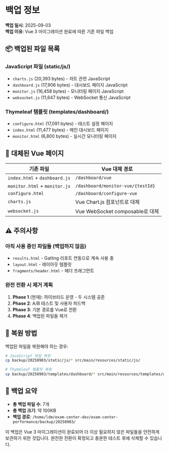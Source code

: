 # 백업 정보

**백업 일시**: 2025-09-03  
**백업 이유**: Vue 3 마이그레이션 완료에 따른 기존 파일 백업

## 📦 백업된 파일 목록

### JavaScript 파일 (static/js/)
- `charts.js` (20,393 bytes) - 차트 관련 JavaScript
- `dashboard.js` (17,906 bytes) - 대시보드 페이지 JavaScript
- `monitor.js` (16,458 bytes) - 모니터링 페이지 JavaScript
- `websocket.js` (11,647 bytes) - WebSocket 통신 JavaScript

### Thymeleaf 템플릿 (templates/dashboard/)
- `configure.html` (17,091 bytes) - 테스트 설정 페이지
- `index.html` (11,477 bytes) - 메인 대시보드 페이지
- `monitor.html` (6,800 bytes) - 실시간 모니터링 페이지

## 🔄 대체된 Vue 페이지

| 기존 파일 | Vue 대체 경로 |
|----------|--------------|
| `index.html` + `dashboard.js` | `/dashboard/vue` |
| `monitor.html` + `monitor.js` | `/dashboard/monitor-vue/{testId}` |
| `configure.html` | `/dashboard/configure-vue` |
| `charts.js` | Vue Chart.js 컴포넌트로 대체 |
| `websocket.js` | Vue WebSocket composable로 대체 |

## ⚠️ 주의사항

### 아직 사용 중인 파일들 (백업하지 않음)
- `results.html` - Gatling 리포트 연동으로 계속 사용 중
- `layout.html` - 레이아웃 템플릿
- `fragments/header.html` - 헤더 프래그먼트

### 완전 전환 시 제거 계획
1. **Phase 1** (현재): 하이브리드 운영 - 두 시스템 공존
2. **Phase 2**: A/B 테스트 및 사용자 피드백
3. **Phase 3**: 기본 경로를 Vue로 전환
4. **Phase 4**: 백업된 파일들 제거

## 🔧 복원 방법

백업된 파일을 복원해야 하는 경우:

```bash
# JavaScript 파일 복원
cp backup/20250903/static/js/* src/main/resources/static/js/

# Thymeleaf 템플릿 복원
cp backup/20250903/templates/dashboard/* src/main/resources/templates/dashboard/
```

## 📝 백업 요약

- **총 백업 파일 수**: 7개
- **총 백업 크기**: 약 100KB
- **백업 경로**: `/home/ldm/exam-center-dev/exam-center-performance/backup/20250903/`

이 백업은 Vue 3 마이그레이션이 완료되어 더 이상 필요하지 않은 파일들을 안전하게 보관하기 위한 것입니다.
완전한 전환이 확정되고 충분한 테스트 후에 삭제할 수 있습니다.